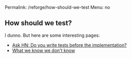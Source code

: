 Permalink: /reforge/how-should-we-test
Menu: no

## How should we test?

I dunno. But here are some interesting pages:

- [Ask HN: Do you write tests before the implementation?][1]
- [What we know we don't know][2]

[1]:	https://news.ycombinator.com/item?id=21533376 "Ask HN: Do you write tests before the implementation?"
[2]:	https://www.hillelwayne.com/talks/what-we-know-we-dont-know/
